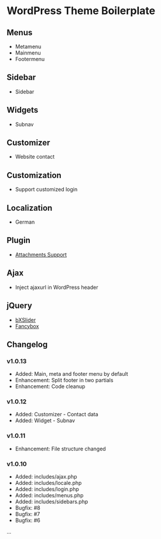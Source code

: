# WordPress Theme Boilerplate

## Menus
* Metamenu
* Mainmenu
* Footermenu

## Sidebar

* Sidebar

## Widgets

* Subnav

## Customizer

* Website contact

## Customization

* Support customized login

## Localization

* German

## Plugin

* [Attachments Support](http://wordpress.org/plugins/attachments/)

## Ajax

* Inject ajaxurl in WordPress header

## jQuery

* [bXSlider](http://bxslider.com/)
* [Fancybox](http://fancyapps.com/fancybox/)

## Changelog

### v1.0.13

* Added: Main, meta and footer menu by default
* Enhancement: Split footer in two partials
* Enhancement: Code cleanup

### v1.0.12

* Added: Customizer - Contact data
* Added: Widget - Subnav

### v1.0.11

* Enhancement: File structure changed

### v1.0.10

* Added: includes/ajax.php
* Added: includes/locale.php
* Added: includes/login.php
* Added: includes/menus.php
* Added: includes/sidebars.php
* Bugfix: #8
* Bugfix: #7
* Bugfix: #6

…